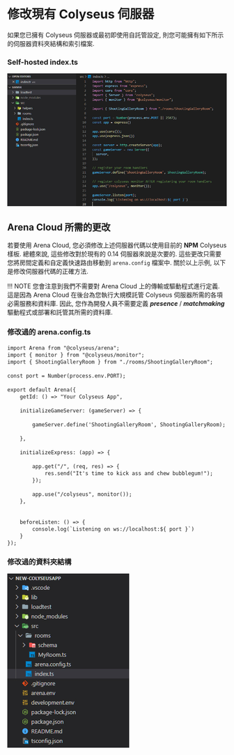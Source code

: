 # 修改現有 Colyseus 伺服器

如果您已擁有 Colyseus 伺服器或最初即使用自託管設定, 則您可能擁有如下所示的伺服器資料夾結構和索引檔案.

### Self-hosted index.ts

![NPM 代碼](../../images/standalone-colyseus-server.jpg)

## Arena Cloud 所需的更改

若要使用 Arena Cloud, 您必須修改上述伺服器代碼以使用目前的 **NPM** Colyseus 樣板. 總體來說, 這些修改對於現有的 0.14 伺服器來說是次要的. 這些更改只需要您將房間定義和自定義快速路由移動到 ```arena.config``` 檔案中. 關於以上示例, 以下是修改伺服器代碼的正確方法.

!!! NOTE
    您會注意到我們不需要對 Arena Cloud 上的傳輸或驅動程式進行定義. 這是因為 Arena Cloud 在後台為您執行大規模託管 Colyseus 伺服器所需的各項必需服務和資料庫. 因此, 您作為開發人員不需要定義 ***presence*** / ***matchmaking*** 驅動程式或部署和託管其所需的資料庫.


### 修改過的 arena.config.ts

```
import Arena from "@colyseus/arena";
import { monitor } from "@colyseus/monitor";
import { ShootingGalleryRoom } from "./rooms/ShootingGalleryRoom";

const port = Number(process.env.PORT);

export default Arena({
    getId: () => "Your Colyseus App",

    initializeGameServer: (gameServer) => {

        gameServer.define('ShootingGalleryRoom', ShootingGalleryRoom);

    },

    initializeExpress: (app) => {

        app.get("/", (req, res) => {
            res.send("It's time to kick ass and chew bubblegum!");
        });

        app.use("/colyseus", monitor());
    },


    beforeListen: () => {
        console.log(`Listening on ws://localhost:${ port }`)
    }
});
```

### 修改過的資料夾結構

![NPM 代碼](../../images/new-arena-server-code.jpg)
